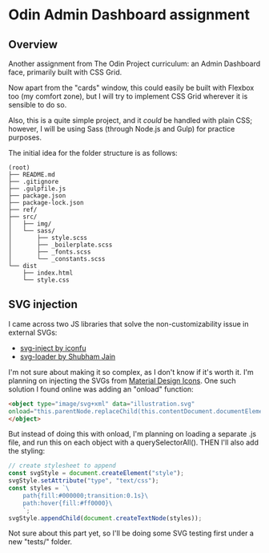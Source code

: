# Odin Admin Dashboard assignment

## Overview

Another assignment from The Odin Project curriculum: an Admin Dashboard face, primarily built with CSS Grid.

Now apart from the "cards" window, this could easily be built with Flexbox too (my comfort zone), but I will try to implement CSS Grid wherever it is sensible to do so.

Also, this is a quite simple project, and it _could_ be handled with plain CSS; however, I will be using Sass (through Node.js and Gulp) for practice purposes. 

The initial idea for the folder structure is as follows:

```
(root)
├── README.md
├── .gitignore    
├── .gulpfile.js
├── package.json
├── package-lock.json
├── ref/
├── src/
│   ├── img/
│   └── sass/
│       ├── style.scss
│       ├── _boilerplate.scss
│       ├── _fonts.scss
│       └── _constants.scss
└── dist
    ├── index.html
    └── style.css
```

## SVG injection

I came across two JS libraries that solve the non-customizability issue in external SVGs:
* [svg-inject by iconfu](https://github.com/iconfu/svg-inject)
* [svg-loader by Shubham Jain](https://css-tricks.com/svg-loader-a-different-way-to-work-with-external-svg/)

I'm not sure about making it so complex, as I don't know if it's worth it. I'm planning on injecting the SVGs from [Material Design Icons](https://materialdesignicons.com). One such solution I found online was adding an "onload" function:

```html
<object type="image/svg+xml" data="illustration.svg"
onload="this.parentNode.replaceChild(this.contentDocument.documentElement, this);">
</object>
```

But instead of doing this with onload, I'm planning on loading a separate .js file, and run this on each object with a querySelectorAll(). THEN I'll also add the styling:

```js
// create stylesheet to append
const svgStyle = document.createElement("style");
svgStyle.setAttribute("type", "text/css");
const styles = `\
    path{fill:#000000;transition:0.1s}\
    path:hover{fill:#ff0000}\
    `;
svgStyle.appendChild(document.createTextNode(styles));
```

Not sure about this part yet, so I'll be doing some SVG testing first under a new "tests/" folder.